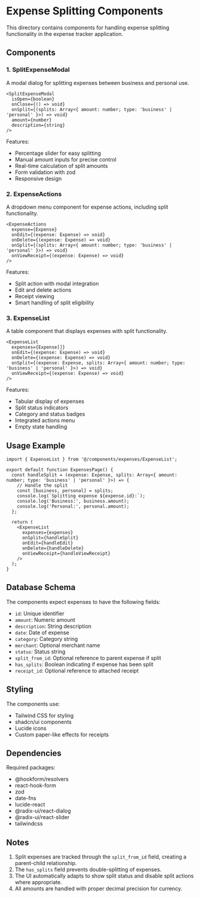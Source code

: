 # Expense Splitting Components

This directory contains components for handling expense splitting functionality in the expense tracker application.

## Components

### 1. SplitExpenseModal
A modal dialog for splitting expenses between business and personal use.

```tsx
<SplitExpenseModal
  isOpen={boolean}
  onClose={() => void}
  onSplit={(splits: Array<{ amount: number; type: 'business' | 'personal' }>) => void}
  amount={number}
  description={string}
/>
```

Features:
- Percentage slider for easy splitting
- Manual amount inputs for precise control
- Real-time calculation of split amounts
- Form validation with zod
- Responsive design

### 2. ExpenseActions
A dropdown menu component for expense actions, including split functionality.

```tsx
<ExpenseActions
  expense={Expense}
  onEdit={(expense: Expense) => void}
  onDelete={(expense: Expense) => void}
  onSplit={(splits: Array<{ amount: number; type: 'business' | 'personal' }>) => void}
  onViewReceipt={(expense: Expense) => void}
/>
```

Features:
- Split action with modal integration
- Edit and delete actions
- Receipt viewing
- Smart handling of split eligibility

### 3. ExpenseList
A table component that displays expenses with split functionality.

```tsx
<ExpenseList
  expenses={Expense[]}
  onEdit={(expense: Expense) => void}
  onDelete={(expense: Expense) => void}
  onSplit={(expense: Expense, splits: Array<{ amount: number; type: 'business' | 'personal' }>) => void}
  onViewReceipt={(expense: Expense) => void}
/>
```

Features:
- Tabular display of expenses
- Split status indicators
- Category and status badges
- Integrated actions menu
- Empty state handling

## Usage Example

```tsx
import { ExpenseList } from '@/components/expenses/ExpenseList';

export default function ExpensesPage() {
  const handleSplit = (expense: Expense, splits: Array<{ amount: number; type: 'business' | 'personal' }>) => {
    // Handle the split
    const [business, personal] = splits;
    console.log(`Splitting expense ${expense.id}:`);
    console.log('Business:', business.amount);
    console.log('Personal:', personal.amount);
  };

  return (
    <ExpenseList
      expenses={expenses}
      onSplit={handleSplit}
      onEdit={handleEdit}
      onDelete={handleDelete}
      onViewReceipt={handleViewReceipt}
    />
  );
}
```

## Database Schema

The components expect expenses to have the following fields:
- `id`: Unique identifier
- `amount`: Numeric amount
- `description`: String description
- `date`: Date of expense
- `category`: Category string
- `merchant`: Optional merchant name
- `status`: Status string
- `split_from_id`: Optional reference to parent expense if split
- `has_splits`: Boolean indicating if expense has been split
- `receipt_id`: Optional reference to attached receipt

## Styling

The components use:
- Tailwind CSS for styling
- shadcn/ui components
- Lucide icons
- Custom paper-like effects for receipts

## Dependencies

Required packages:
- @hookform/resolvers
- react-hook-form
- zod
- date-fns
- lucide-react
- @radix-ui/react-dialog
- @radix-ui/react-slider
- tailwindcss

## Notes

1. Split expenses are tracked through the `split_from_id` field, creating a parent-child relationship.
2. The `has_splits` field prevents double-splitting of expenses.
3. The UI automatically adapts to show split status and disable split actions where appropriate.
4. All amounts are handled with proper decimal precision for currency. 